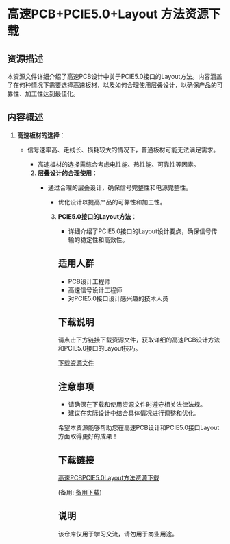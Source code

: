 # 高速PCB+PCIE5.0+Layout 方法资源下载

## 资源描述

本资源文件详细介绍了高速PCB设计中关于PCIE5.0接口的Layout方法。内容涵盖了在何种情况下需要选择高速板材，以及如何合理使用层叠设计，以确保产品的可靠性、加工性达到最佳化。

## 内容概述

1. **高速板材的选择**：
   - 信号速率高、走线长、损耗较大的情况下，普通板材可能无法满足需求。
      - 高速板材的选择需综合考虑电性能、热性能、可靠性等因素。

      2. **层叠设计的合理使用**：
         - 通过合理的层叠设计，确保信号完整性和电源完整性。
            - 优化设计以提高产品的可靠性和加工性。

            3. **PCIE5.0接口的Layout方法**：
               - 详细介绍了PCIE5.0接口的Layout设计要点，确保信号传输的稳定性和高效性。

               ## 适用人群

               - PCB设计工程师
               - 高速信号设计工程师
               - 对PCIE5.0接口设计感兴趣的技术人员

               ## 下载说明

               请点击下方链接下载资源文件，获取详细的高速PCB设计方法和PCIE5.0接口的Layout技巧。

               [下载资源文件](#)

               ## 注意事项

               - 请确保在下载和使用资源文件时遵守相关法律法规。
               - 建议在实际设计中结合具体情况进行调整和优化。

               希望本资源能够帮助您在高速PCB设计和PCIE5.0接口Layout方面取得更好的成果！

               ## 下载链接
               [高速PCBPCIE5.0Layout方法资源下载](https://pan.quark.cn/s/329d08a2c8e9) 

               (备用: [备用下载](https://pan.baidu.com/s/1neJbvUDy-pWhl2MafN-mzQ?pwd=1234))

               ## 说明

               该仓库仅用于学习交流，请勿用于商业用途。

